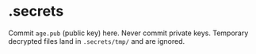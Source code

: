 # .secrets
Commit `age.pub` (public key) here. Never commit private keys.
Temporary decrypted files land in `.secrets/tmp/` and are ignored.

